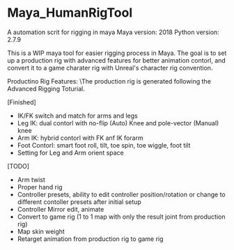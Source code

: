 # Maya_HumanRigTool
A automation scrit for rigging in maya
Maya version: 2018
Python version: 2.7.9


This is a WIP maya tool for easier rigging process in Maya. 
The goal is to set up a production rig with advanced features for better animation contorl, and convert it to a game charater rig with Unreal's character rig convention. 

Productino Rig Features:
\The production rig is generated following the Advanced Rigging Toturial. 

[Finished]
- IK/FK switch and match for arms and legs 
- Leg IK: dual contorl with no-flip (Auto) Knee and pole-vector (Manual) knee 
- Arm IK: hybrid contorl with FK anf IK forarm 
- Foot Contorl: smart foot roll, tilt, toe spin, toe wiggle, foot tilt
- Setting for Leg and Arm orient space


[TODO]
- Arm twist 
- Proper hand rig 
- Controller presets, ability to edit controller position/rotation or change to different contoller presets after initial setup
- Controller Mirror edit, animate 
- Convert to game rig (1 to 1 map with only the result joint from production rig)
- Map skin weight 
- Retarget animation from production rig to game rig 


 
